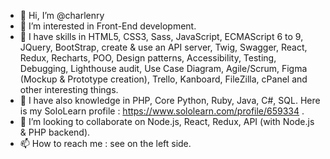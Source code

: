- 👋 Hi, I’m @charlenry
- 👀 I’m interested in Front-End development.
- 🌱 I have skills in HTML5, CSS3, Sass, JavaScript, ECMAScript 6 to 9, JQuery, BootStrap, create & use an API server, Twig, Swagger, React, Redux, Recharts, POO, Design patterns, Accessibility, Testing, Debugging, Lighthouse audit, Use Case Diagram, Agile/Scrum, Figma (Mockup & Prototype creation), Trello, Kanboard, FileZilla, cPanel and other interesting things.
- 🌱 I have also knowledge in PHP, Core Python, Ruby, Java, C#, SQL. Here is my SoloLearn profile : https://www.sololearn.com/profile/659334 .
- 💞️ I’m looking to collaborate on Node.js, React, Redux, API (with Node.js & PHP backend).
- 📫 How to reach me : see on the left side.

<!---
charlenry/charlenry is a ✨ special ✨ repository because its `README.md` (this file) appears on your GitHub profile.
You can click the Preview link to take a look at your changes.
--->
